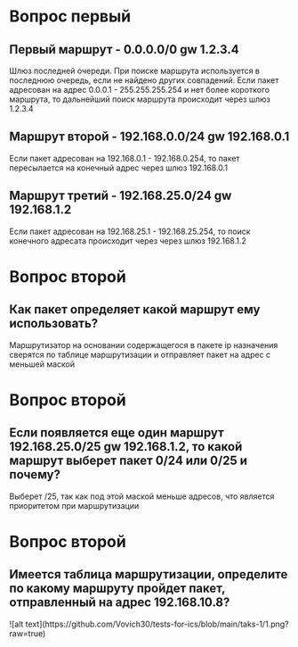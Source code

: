 <h1>Вопрос первый</h1>
<h2>Первый маршрут - 0.0.0.0/0 gw 1.2.3.4</h2>
<p>Шлюз последней очереди. При поиске маршрута используется в последнюю очередь, если не найдено других совпадений. 
Если пакет адресован на адрес 0.0.0.1 - 255.255.255.254 и нет более короткого маршрута, то дальнейший поиск маршрута происходит через шлюз 1.2.3.4</p>
<h2>Маршрут второй - 192.168.0.0/24 gw 192.168.0.1</h2>
<p>Если пакет адресован на 192.168.0.1 - 192.168.0.254, то пакет пересылается на конечный адрес через шлюз 192.168.0.1</p>
<h2>Маршрут третий - 192.168.25.0/24 gw 192.168.1.2</h2>
<p>Если пакет адресован на 192.168.25.1 - 192.168.25.254, то поиск конечного адресата происходит через через шлюз 192.168.1.2</p>
<h1>Вопрос второй</h1>
<h2>Как пакет определяет какой маршрут ему использовать?</h2>
<p>Маршрутизатор на основании содержащегося в пакете ip назначения сверятся по таблице маршрутизации и отправляет пакет на адрес с меньшей маской</p>
<h1>Вопрос второй</h1>
<h2>Если появляется еще один маршрут 192.168.25.0/25 gw 192.168.1.2, то какой маршрут выберет пакет 0/24 или 0/25 и почему?</h2>
<p>Выберет /25, так как под этой маской меньше адресов, что является приоритетом при маршрутизации</p>
<h1>Вопрос второй</h1>
<h2>Имеется таблица маршрутизации, определите по какому маршруту пройдет пакет, отправленный на адрес 192.168.10.8?</h2>
![alt text](https://github.com/Vovich30/tests-for-ics/blob/main/taks-1/1.png?raw=true)
<p></p>
